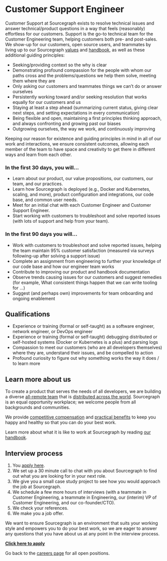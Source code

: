 # Customer Support Engineer

Customer Support at Sourcegraph exists to resolve technical issues and answer technical/product questions in a way that feels (reasonably) effortless for our customers. Support is the go-to technical team for the Customer Engineering team, helping customers both pre- and post-sales. We show-up for our customers, open source users, and teammates by living up to our Sourcegraph [values](../../../../company/values.md) and [handbook](../../index.md), as well as these additional guiding principles:

- Seeking/providing context so the why is clear
- Demonstrating profound compassion for the people with whom our paths cross and the problems/questions we help them solve, meeting them where they are
- Only asking our customers and teammates things we can’t do or answer ourselves
- Persistently working toward and/or seeking resolution that works equally for our customers and us
- Staying at least a step ahead (summarizing current status, giving clear next steps, and setting expectations in every communication)
- Being flexible and open, maintaining a first principles thinking approach, and always confronting and growing past our biases
- Outgrowing ourselves, the way we work, and continuously improving

Keeping our reason for existence and guiding principles in mind in all of our work and interactions, we ensure consistent outcomes, allowing each member of the team to have space and creativity to get there in different ways and learn from each other.

### In the first 30 days, you will…

- Learn about our product, our value propositions, our customers, our team, and our practices.
- Learn how Sourcegraph is deployed (e.g., Docker and Kubernetes, scaling, and more), product configuration and integrations, our code base, and common user needs.
- Meet for an initial chat with each Customer Engineer and Customer Support Engineer.
- Start working with customers to troubleshoot and solve reported issues (with lots of support and help from your team).

### In the first 90 days you will…

- Work with customers to troubleshoot and solve reported issues, helping the team maintain 95% customer satisfaction (measured via surveys following-up after solving a support issue)
- Complete an assignment from engineering to further your knowledge of our code base and how our engineer team works
- Contribute to improving our product and handbook documentation
- Observe trends causing issues for our customers and suggest remedies (for example, What consistent things happen that we can write tooling for …)
- Suggest (and perhaps own) improvements for team onboarding and ongoing enablement

## Qualifications

- Experience or training (formal or self-taught) as a software engineer, network engineer, or DevOps engineer
- Experience or training (formal or self-taught) debugging distributed or self-hosted systems (Docker or Kubernetes is a plus) and parsing logs
- Compassion to meet our customers (who are all developers themselves) where they are, understand their issues, and be compelled to action
- Profound curiosity to figure out why something works the way it does / to learn more

## Learn more about us

To create a product that serves the needs of all developers, we are building a diverse [all-remote team](https://about.sourcegraph.com/company/remote) that is [distributed across the world](https://about.sourcegraph.com/company/team). Sourcegraph is an equal opportunity workplace; we welcome people from all backgrounds and communities.

We provide [competitive compensation](https://about.sourcegraph.com/handbook/people-ops/compensation) and [practical benefits](https://about.sourcegraph.com/handbook/people-ops/benefits-and-perks) to keep you happy and healthy so that you can do your best work.

Learn more about what it is like to work at Sourcegraph by reading [our handbook](https://about.sourcegraph.com/handbook/).

## Interview process

1. You [apply here](https://jobs.lever.co/sourcegraph/d58a382e-0c20-4dec-9657-63f164ec703a/apply).
1. We set up a 30 minute call to chat with you about Sourcegraph to find out what you are looking for in your next role.
1. We give you a small case study project to see how you would approach the job at Sourcegraph.
1. We schedule a few more hours of interviews (with a teammate in Customer Engineering, a teammate in Engineering, our (interim) VP of Customer Engineering, and our co-founder/CTO).
1. We check your references.
1. We make you a job offer.

We want to ensure Sourcegraph is an environment that suits your working style and empowers you to do your best work, so we are eager to answer any questions that you have about us at any point in the interview process.

**[Click here to apply](https://jobs.lever.co/sourcegraph/d58a382e-0c20-4dec-9657-63f164ec703a/apply)**

Go back to the [careers page](../../../company/careers.md) for all open positions.
